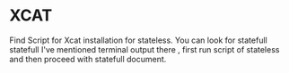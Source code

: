 # XCAT
Find Script for Xcat installation for stateless.
You can look for statefull statefull I've mentioned terminal output there , first run script of stateless and then proceed with statefull document.
